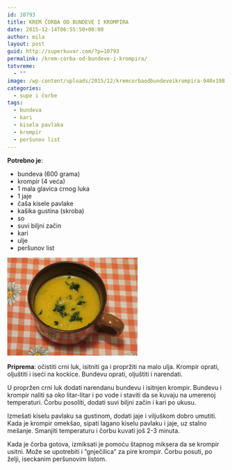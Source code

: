 ```yaml
---
id: 10793
title: KREM ČORBA OD BUNDEVE I KROMPIRA
date: 2015-12-14T06:55:50+00:00
author: mila
layout: post
guid: http://superkuvar.com/?p=10793
permalink: /krem-corba-od-bundeve-i-krompira/
totvreme:
  - ""
image: /wp-content/uploads/2015/12/kremcorbaodbundeveikrompira-940x198.jpg
categories:
  - supe i čorbe
tags:
  - bundeva
  - kari
  - kisela pavlaka
  - krompir
  - peršunov list
---
```

**Potrebno je**:  
* bundeva (600 grama)  
* krompir (4 veća)  
* 1 mala glavica crnog luka  
* 1 jaje  
* čaša kisele pavlake  
* kašika gustina (skroba)  
* so  
* suvi biljni začin  
* kari  
* ulje  
* peršunov list

[<img class="alignnone size-medium wp-image-10795" src="/wp-content/uploads/2015/12/kremcorbaodbundeveikrompira-1024x768.jpg" alt="kremcorbaodbundeveikrompira" width="300" height="225" />](/wp-content/uploads/2015/12/kremcorbaodbundeveikrompira-e1450076004418.jpg)

**Priprema**: očistiti crni luk, isitniti ga i propržiti na malo ulja. Krompir oprati, oljuštiti i iseći na kockice. Bundevu oprati, oljuštiti i narendati.

U propržen crni luk dodati narendanu bundevu i isitnjen krompir. Bundevu i krompir naliti sa oko litar-litar i po vode i staviti da se kuvaju na umerenoj temperaturi. Čorbu posoliti, dodati suvi biljni začin i kari po ukusu.

Izmešati kiselu pavlaku sa gustinom, dodati jaje i viljuškom dobro umutiti. Kada je krompir omekšao, sipati lagano kiselu pavlaku i jaje, uz stalno mešanje. Smanjiti temperaturu i čorbu kuvati još 2-3 minuta.

Kada je čorba gotova, izmiksati je pomoću štapnog miksera da se krompir usitni. Može se upotrebiti i &#8221;gnječilica&#8221; za pire krompir. Čorbu posuti, po želji, iseckanim peršunovim listom.
